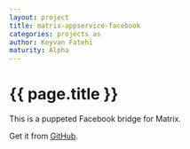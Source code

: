 ```yaml
---
layout: project
title: matrix-appservice-facebook
categories: projects as
author: Keyvan Fatehi
maturity: Alpha
---
```


# {{ page.title }}
This is a puppeted Facebook bridge for Matrix.

Get it from [GitHub](https://github.com/kfatehi/matrix-appservice-facebook).
